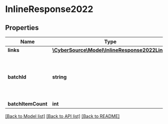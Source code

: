 # InlineResponse2022

## Properties
Name | Type | Description | Notes
------------ | ------------- | ------------- | -------------
**links** | [**\CyberSource\Model\InlineResponse2022Links**](InlineResponse2022Links.md) |  | [optional] 
**batchId** | **string** | Unique identification number assigned to the submitted request. | [optional] 
**batchItemCount** | **int** |  | [optional] 

[[Back to Model list]](../README.md#documentation-for-models) [[Back to API list]](../README.md#documentation-for-api-endpoints) [[Back to README]](../README.md)


